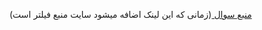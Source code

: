 <a href="https://cses.fi/problemset/task/1094/"> منبع سوال </a>
<span>(زمانی که این لینک اضافه میشود سایت منبع فیلتر است)</span>
